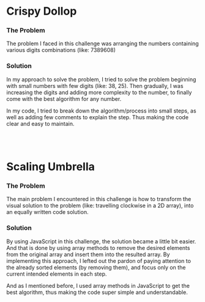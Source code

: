 # Crispy Dollop

### The Problem
The problem I faced in this challenge was arranging the numbers containing various digits combinations (like: 7389608)

### Solution
In my approach to solve the problem, I tried to solve the problem beginning with small numbers with few digits (like: 38, 25). Then gradually, I was increasing the digits and adding more complexity to the number, to finally come with the best algorithm for any number.

In my code, I tried to break down the algorithm/process into small steps, as well as adding few comments to explain the step. Thus making the code clear and easy to maintain.


<br/><br/>


# Scaling Umbrella

### The Problem
The main problem I encountered in this challenge is how to transform the visual solution to the problem (like: travelling clockwise in a 2D array), into an equally written code solution.

### Solution
By using JavaScript in this challenge, the solution became a little bit easier. And that is done by using array methods to remove the desired elements from the original array and insert them into the resulted array. By implementing this approach, I lefted out the pardon of paying attention to the already sorted elements (by removing them), and focus only on the current intended elements in each step.

And as I mentioned before, I used array methods in JavaScript to get the best algorithm, thus making the code super simple and understandable.